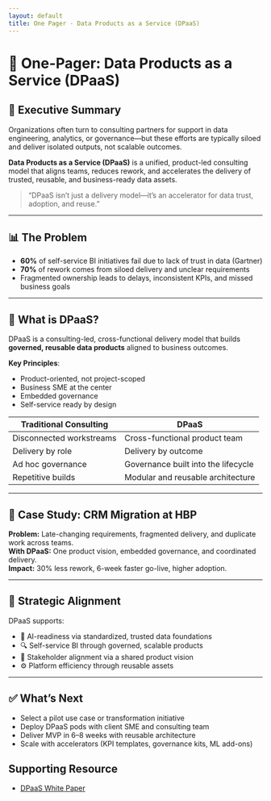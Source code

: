 ```yaml
---
layout: default
title: One Pager - Data Products as a Service (DPaaS)
---
```


# 🧾 One-Pager: Data Products as a Service (DPaaS)

## 🚀 Executive Summary

Organizations often turn to consulting partners for support in data engineering, analytics, or governance—but these efforts are typically siloed and deliver isolated outputs, not scalable outcomes.

**Data Products as a Service (DPaaS)** is a unified, product-led consulting model that aligns teams, reduces rework, and accelerates the delivery of trusted, reusable, and business-ready data assets.

> “DPaaS isn’t just a delivery model—it’s an accelerator for data trust, adoption, and reuse.”

---

## 📊 The Problem

- **60%** of self-service BI initiatives fail due to lack of trust in data (Gartner)  
- **70%** of rework comes from siloed delivery and unclear requirements  
- Fragmented ownership leads to delays, inconsistent KPIs, and missed business goals

---

## 🧩 What is DPaaS?

DPaaS is a consulting-led, cross-functional delivery model that builds **governed, reusable data products** aligned to business outcomes.

**Key Principles**:
- Product-oriented, not project-scoped
- Business SME at the center
- Embedded governance
- Self-service ready by design

| Traditional Consulting       | DPaaS                              |
|-----------------------------|-------------------------------------|
| Disconnected workstreams    | Cross-functional product team       |
| Delivery by role            | Delivery by outcome                 |
| Ad hoc governance           | Governance built into the lifecycle |
| Repetitive builds           | Modular and reusable architecture   |

---

## 🧪 Case Study: CRM Migration at HBP

**Problem:** Late-changing requirements, fragmented delivery, and duplicate work across teams.  
**With DPaaS:** One product vision, embedded governance, and coordinated delivery.  
**Impact:** 30% less rework, 6-week faster go-live, higher adoption.

---

## 🎯 Strategic Alignment

DPaaS supports:
- 🚀 AI-readiness via standardized, trusted data foundations  
- 🔍 Self-service BI through governed, scalable products  
- 🤝 Stakeholder alignment via a shared product vision  
- ⚙️ Platform efficiency through reusable assets

---

## ✅ What’s Next

- Select a pilot use case or transformation initiative  
- Deploy DPaaS pods with client SME and consulting team  
- Deliver MVP in 6–8 weeks with reusable architecture  
- Scale with accelerators (KPI templates, governance kits, ML add-ons)

## Supporting Resource

- [DPaaS White Paper](/dpaas_white_paper_with_DS.md)
